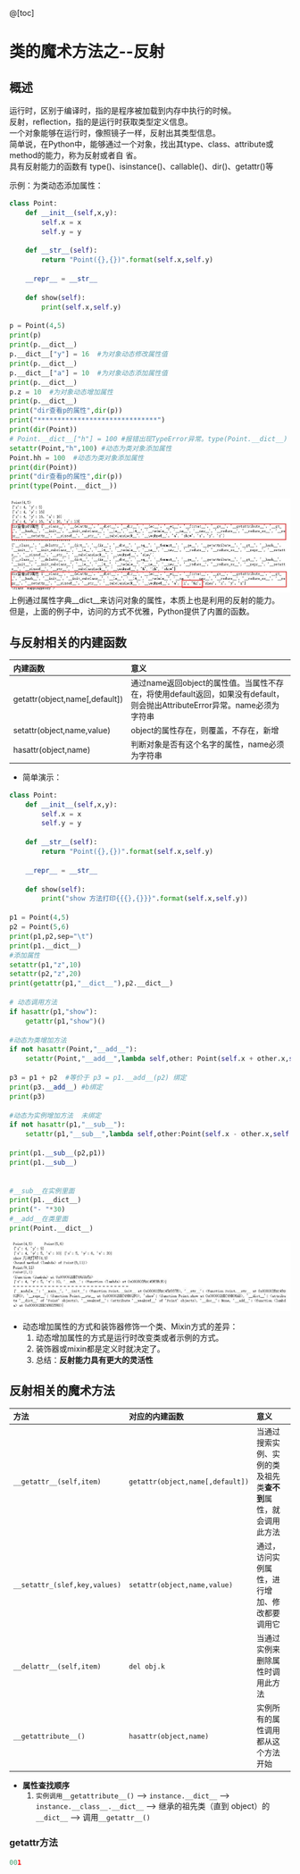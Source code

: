 @[toc]

# 类的魔术方法之--反射

## 概述

运行时，区别于编译时，指的是程序被加载到内存中执行的时候。  
反射，reﬂection，指的是运行时获取类型定义信息。  
一个对象能够在运行时，像照镜子一样，反射出其类型信息。  
简单说，在Python中，能够通过一个对象，找出其type、class、attribute或method的能力，称为反射或者自 省。  
具有反射能力的函数有 type()、isinstance()、callable()、dir()、getattr()等  

示例：为类动态添加属性：

````python
class Point:
    def __init__(self,x,y):
        self.x = x
        self.y = y

    def __str__(self):
        return "Point({},{})".format(self.x,self.y)

    __repr__ = __str__

    def show(self):
        print(self.x,self.y)

p = Point(4,5)
print(p)
print(p.__dict__)
p.__dict__["y"] = 16  #为对象动态修改属性值
print(p.__dict__)
p.__dict__["a"] = 10  #为对象动态添加属性值
print(p.__dict__)
p.z = 10  #为对象动态增加属性
print(p.__dict__)
print("dir查看p的属性",dir(p))
print("******************************")
print(dir(Point))
# Point.__dict__["h"] = 100 #报错出现TypeError异常。type(Point.__dict__) = mappingproxy
setattr(Point,"h",100) #动态为类对象添加属性
Point.hh = 100  #动态为类对象添加属性
print(dir(Point))
print("dir查看p的属性",dir(p))
print(type(Point.__dict__))
````

![class6_001](../../../img/python/class6_001.jpg)  
上例通过属性字典__dict__来访问对象的属性，本质上也是利用的反射的能力。  
但是，上面的例子中，访问的方式不优雅，Python提供了内置的函数。

## 与反射相关的内建函数

|内建函数|意义|
|:-----|:---|
getattr(object,name[,default])|通过name返回object的属性值。当属性不存在，将使用default返回，如果没有default，则会抛出AttributeError异常。name必须为字符串  
setattr(object,name,value)|object的属性存在，则覆盖，不存在，新增  
hasattr(object,name)|判断对象是否有这个名字的属性，name必须为字符串  

* 简单演示：

````python
class Point:
    def __init__(self,x,y):
        self.x = x
        self.y = y

    def __str__(self):
        return "Point({},{})".format(self.x,self.y)

    __repr__ = __str__

    def show(self):
        print("show 方法打印{{{},{}}}".format(self.x,self.y))

p1 = Point(4,5)
p2 = Point(5,6)
print(p1,p2,sep="\t")
print(p1.__dict__)
#添加属性
setattr(p1,"z",10)
setattr(p2,"z",20)
print(getattr(p1,"__dict__"),p2.__dict__)

# 动态调用方法
if hasattr(p1,"show"):
    getattr(p1,"show")()

#动态为类增加方法
if not hasattr(Point,"__add__"):
    setattr(Point,"__add__",lambda self,other: Point(self.x + other.x,self.y + other.y))

p3 = p1 + p2  #等价于 p3 = p1.__add__(p2) 绑定
print(p3.__add__) #b绑定
print(p3)

#动态为实例增加方法  未绑定
if not hasattr(p1,"__sub__"):
    setattr(p1,"__sub__",lambda self,other:Point(self.x - other.x,self.y - other.y))

print(p1.__sub__(p2,p1))
print(p1.__sub__)


#__sub__在实例里面
print(p1.__dict__)
print("- "*30)
#__add__在类里面
print(Point.__dict__)
````

![class6_002](../../../img/python/class6_002.jpg)  

* 动态增加属性的方式和装饰器修饰一个类、Mixin方式的差异：
    1. 动态增加属性的方式是运行时改变类或者示例的方式。
    2. 装饰器或mixin都是定义时就决定了。
    3. 总结：**反射能力具有更大的灵活性**

## 反射相关的魔术方法

|方法|对应的内建函数|意义|
|:---|:-----|:------|
`__getattr__(self,item)`|`getattr(object,name[,default])`|当通过搜索实例、实例的类及祖先类**查不到**属性，就会调用此方法
`__setattr_(slef,key,values)`|`setattr(object,name,value)`|通过，访问实例属性，进行增加、修改都要调用它
`__delattr__(self,item)`|`del obj.k`|当通过实例来删除属性时调用此方法
`__getattribute__()`|`hasattr(object,name)`|实例所有的属性调用都从这个方法开始

* **属性查找顺序**
    1. `实例调用__getattribute__()` --> `instance.__dict__` --> `instance.__class__.__dict__` --> 继承的祖先类（直到 object）的`__dict__` --> 调用`__getattr__()`

### getattr方法

````python
001
````

